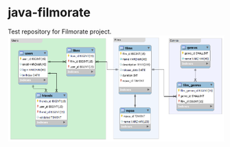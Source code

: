 # java-filmorate
Test repository for Filmorate project.
![Scheme](https://github.com/SergioNite/java-filmorate/blob/main/film.png)
